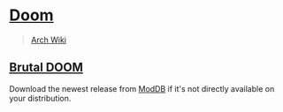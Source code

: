 # [Doom](https://github.com/coelckers/gzdoom)

> [Arch Wiki](https://wiki.archlinux.org/index.php/Brutal_Doom)

## [Brutal DOOM](https://doom.fandom.com/wiki/Brutal_Doom)

Download the newest release from [ModDB](https://www.moddb.com/mods/brutal-doom/downloads) if it's not directly available on your distribution.
